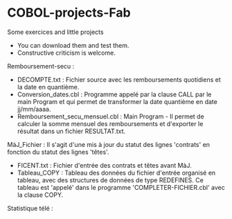 # COBOL-projects-Fab
Some exercices and little projects

* You can download them and test them.
* Constructive criticism is welcome.

Remboursement-secu :
  - DECOMPTE.txt : Fichier source avec les remboursements quotidiens et la date en quantième.
  - Conversion_dates.cbl : Programme appelé par la clause CALL par le main Program et qui permet de transformer la date quantième en date jj/mm/aaaa.
  - Remboursement_secu_mensuel.cbl : Main Program - Il permet de calculer la somme mensuel des remboursements et d'exporter le résultat dans un fichier RESULTAT.txt.

MàJ_Fichier : Il s'agit d'une mis à jour du statut des lignes 'contrats' en fonction du statut des lignes 'têtes'.
 - FICENT.txt : Fichier d'entrée des contrats et têtes avant MàJ.
 - Tableau_COPY : Tableau des données du fichier d'entrée organisé en tableau, avec des structures de données de type REDEFINES. Ce tableau est 'appelé' dans le programme 'COMPLETER-FICHIER.cbl' avec la clause COPY.

Statistique télé :
 
